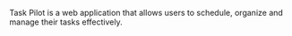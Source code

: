 Task Pilot is a web application that allows users to schedule, organize and manage their tasks effectively.
